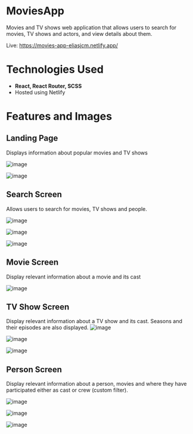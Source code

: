 # MoviesApp

Movies and TV shows web application that allows users to search for movies, TV shows and actors, and view details about them.

Live: https://movies-app-eliasjcm.netlify.app/

# Technologies Used

* **React, React Router, SCSS**
* Hosted using Netlify

# Features and Images

## Landing Page

Displays information about popular movies and TV shows

![image](https://user-images.githubusercontent.com/17099638/232988350-9f021c13-1239-42db-a784-54362e4eb89a.png)

![image](https://user-images.githubusercontent.com/17099638/232988408-381a1917-618e-4b8f-bee3-aab2e196e20d.png)

## Search Screen

Allows users to search for movies, TV shows and people.

![image](https://user-images.githubusercontent.com/17099638/232988558-ca8a582d-daf6-47d2-9e5b-e937331f3ab9.png)

![image](https://user-images.githubusercontent.com/17099638/232988752-b2b38964-b958-4b1b-b763-a3eec208423e.png)

![image](https://user-images.githubusercontent.com/17099638/232988822-49c7cf02-a02f-48bf-90e5-34ec2b396fe6.png)

## Movie Screen

Display relevant information about a movie and its cast

![image](https://user-images.githubusercontent.com/17099638/232990283-ab4bfdc6-fb89-4f28-8e29-06967f9009a0.png)


## TV Show Screen

Display relevant information about a TV show and its cast. Seasons and their episodes are also displayed.
![image](https://user-images.githubusercontent.com/17099638/232989902-6a2e4839-be26-43f5-8823-3ad5e3827e75.png)

![image](https://user-images.githubusercontent.com/17099638/232989925-e63b98ba-595c-4f8a-b410-dace88764f29.png)

![image](https://user-images.githubusercontent.com/17099638/232989966-051d1520-b03c-4125-86d9-5d8157de5afd.png)


## Person Screen

Display relevant information about a person, movies and where they have participated either as cast or crew (custom filter).

![image](https://user-images.githubusercontent.com/17099638/232989627-e04afe5e-050f-49cc-adaf-316bb4148d95.png)

![image](https://user-images.githubusercontent.com/17099638/232989650-83b01f5d-8284-4933-b583-8b588b672931.png)

![image](https://user-images.githubusercontent.com/17099638/232989664-d5f92a49-9588-4256-b3f1-d1da436e0788.png)
